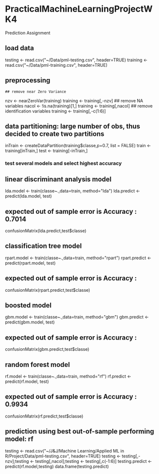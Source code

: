 # PracticalMachineLearningProjectWK4
Prediction Assignment

## load data
testing <- read.csv("~/Data/pml-testing.csv", header=TRUE)
training <- read.csv("~/Data/pml-training.csv", header=TRUE)

## preprocessing
    ## remove near Zero Variance
nzv <- nearZeroVar(training)
training <- training[,-nzv]
    ## remove NA variables
nacol <- !is.na(training)[1,]
training <- training[,nacol]
    ## remove identification variables
training <- training[,-c(1:6)]

## data partitioning: large number of obs, thus decided to create two partitions
inTrain <- createDataPartition(training$classe,p=0.7, list = FALSE)
train <- training[inTrain,]
test <- training[-inTrain,]

### test several models and select highest accuracy 

## linear discriminant analysis model
lda.model <- train(classe~.,data=train, method="lda")
lda.predict <- predict(lda.model, test)
## expected out of sample error is Accuracy : 0.7014  
confusionMatrix(lda.predict,test$classe)

## classification tree model
rpart.model <- train(classe~.,data=train, method="rpart")
rpart.predict <- predict(rpart.model, test)
## expected out of sample error is Accuracy :    
confusionMatrix(rpart.predict,test$classe)

## boosted model
gbm.model <- train(classe~.,data=train, method="gbm")
gbm.predict <- predict(gbm.model, test)
## expected out of sample error is Accuracy :    
confusionMatrix(gbm.predict,test$classe)

## random forest model
rf.model <- train(classe~.,data=train, method="rf")
rf.predict <- predict(rf.model, test)
## expected out of sample error is Accuracy : 0.9934   
confusionMatrix(rf.predict,test$classe)

## prediction using best out-of-sample performing model: rf
testing <- read.csv("~/J&J/Machine Learning/Applied ML in R/Project/Data/pml-testing.csv", header=TRUE)
testing <- testing[,-nzv];testing <- testing[,nacol];testing <- testing[,c(-1:6)]
testing.predict <- predict(rf.model,testing)
data.frame(testing.predict)

